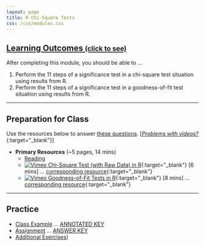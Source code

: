 ```yaml
---
layout: page
title: R Chi-Square Tests
css: /css/modules.css
---
```


<div class="panel-group-ILOs">
  <div class="panel panel-default">
    <div class="panel-heading">
      <h2 class="panel-title">
        <a data-toggle="collapse" href="#ILOs">Learning Outcomes <small>(click to see)</small></a>
      </h2>
    </div>
    <div id="ILOs" class="panel-collapse collapse">
      <div class="panel-body">

<p>After completing this module, you should be able to ...</p>

<ol>
  <li>Perform the 11 steps of a significance test in a chi-square test situation using results from R.</li>
  <li>Perform the 11 steps of a significance test in a goodness-of-fit test situation using results from R.</li>
</ol>
      </div>
    </div>
  </div>
</div>

----

## Preparation for Class

Use the resources below to answer [these questions](Prep/RChi). [[*Problems with videos?*](../resources/FAQs/videos){:target="_blank"}]

* **Primary Resources** (~5 pages, 14 mins)
  * [Reading](bookR/RChi.html)
  * [![Vimeo](../img/dhovid.png) Chi-Square Test (with Raw Data) in R](https://vimeo.com/441798211){:target="_blank"} [6 mins] ... [corresponding resource](HO/Penguins.html#RChiChi){:target="_blank"}
  * [![Vimeo](../img/dhovid.png) Goodness-of-Fit Tests in R](https://vimeo.com/441822222){:target="_blank"} [8 mins] ... [corresponding resource](HO/Penguins.html#RChiGOF){:target="_blank"} 

----

## Practice

* [Class Example](CE/RChi_CExmpl) ... [ANNOTATED KEY](CE/KEY_RChi_CExmpl)
* [Assignment](CE/RChi_CE1) ... [ANSWER KEY](CE/KEY_RChi_CE)
* [Additional Exercises](CE/RChi_CE2))

<!---
&nbsp;

----

## Archived Materials

* [Old Lecture Slides](PPT/ChiSquare_PPT_old.pptx)
* [![Vimeo](../img/dhovid.png) Chi-Square Test (with Raw Data) in R](https://vimeo.com/user45324800/chisqraw-ex1){:target="_blank"} [11 mins]
* [![Vimeo](../img/dhovid.png) Chi-Square Test (with Summarized Data) in R](https://vimeo.com/user45324800/chisqsmrzd-ex1){:target="_blank"} [8 mins]
* [![Vimeo](../img/dhovid.png) Goodness-of-Fit Tests in R](https://vimeo.com/user45324800/rgoftest){:target="_blank"} [6 mins] 

--->

